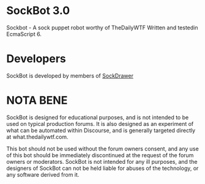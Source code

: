 SockBot 3.0
===========
Sockbot - A sock puppet robot worthy of TheDailyWTF Written and testedin EcmaScript 6.

Developers
==========
SockBot is developed by members of [SockDrawer](https://github.com/SockDrawer)

NOTA BENE
=========

SockBot is designed for educational purposes, and is not intended to be used on typical production forums. It is also 
designed as an experiment of what can be automated within Discourse, and is generally targeted directly at 
what.thedailywtf.com.

This bot should not be used without the forum owners consent, and any use of this bot should be immediately 
discontinued at the request of the forum owners or moderators. SockBot is not intended for any ill purposes, and the 
designers of SockBot can not be held liable for abuses of the technology, or any software derived from it.
